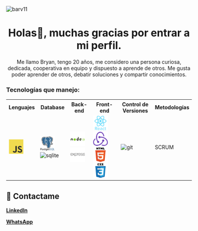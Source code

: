 <p align="left"> <img src="https://komarev.com/ghpvc/?username=barv11&label=Profile%20views&color=0e75b6&style=flat" alt="barv11" /> </p>

<h1 align="center">Holas👋, muchas gracias por entrar a mi perfil.</h1>
<p align="center">Me llamo Bryan, tengo 20 años, me considero una persona curiosa, dedicada, cooperativa en equipo y dispuesto a aprende de otros.
 Me gusta poder aprender de otros, debatir soluciones y compartir conocimientos.</p>



<h3 align="left">Tecnologías que manejo:</h3>
 
<table style="width:100%">
  <tr>
    <th>Lenguajes</th>
    <th>Database</th>
    <th>Back-end</th>
    <th>Front-end</th>
    <th>Control de Versiones</th>
    <th>Metodologías</th>
  </tr>
  <tr>
    <td>
      <img src="https://raw.githubusercontent.com/devicons/devicon/master/icons/javascript/javascript-original.svg" alt="javascript" width="40" height="40"/>
    </td>
    <td>
      <img src="https://raw.githubusercontent.com/devicons/devicon/master/icons/postgresql/postgresql-original-wordmark.svg" alt="postgresql" width="40" height="40"/>
      <img src="https://www.vectorlogo.zone/logos/sqlite/sqlite-icon.svg" alt="sqlite" width="40" height="40"/>
    </td>
    <td>
      <img src="https://raw.githubusercontent.com/devicons/devicon/master/icons/nodejs/nodejs-original-wordmark.svg" alt="nodejs" width="40" height="40"/>
      <img src="https://raw.githubusercontent.com/devicons/devicon/master/icons/express/express-original-wordmark.svg" alt="express" width="40" height="40"/>
    </td>
    <td>
      <img src="https://raw.githubusercontent.com/devicons/devicon/master/icons/react/react-original-wordmark.svg" alt="react" width="40" height="40"/>
      <img src="https://raw.githubusercontent.com/devicons/devicon/master/icons/redux/redux-original.svg" alt="redux" width="40" height="40"/>
      <img src="https://raw.githubusercontent.com/devicons/devicon/master/icons/html5/html5-original-wordmark.svg" alt="html5" width="40" height="40"/>
      <img src="https://raw.githubusercontent.com/devicons/devicon/master/icons/css3/css3-original-wordmark.svg" alt="css3" width="40" height="40"/>
    </td>
    <td>
      <img src="https://www.vectorlogo.zone/logos/git-scm/git-scm-icon.svg" alt="git" width="40" height="40"/>
    </td>
   <td>SCRUM</td>
  </tr>
</table>


## 📩 Contactame 
**[Linkedln](https://www.linkedin.com/in/barv11/)**

**[WhatsApp](https://wa.link/91wz73)**
